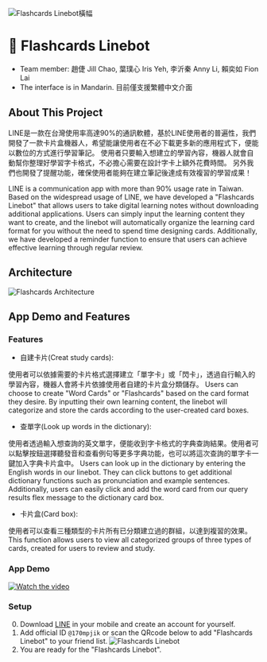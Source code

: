 ![Flashcards Linebot橫幅](https://img.onl/dF0hUa)
# :robot: Flashcards Linebot
* Team member: 趙倢 Jill Chao, 葉璞心 Iris Yeh, 李沂秦 Anny Li, 賴奕如 Fion Lai
* The interface is in Mandarin. 目前僅支援繁體中文介面
## About This Project
LINE是一款在台灣使用率高達90%的通訊軟體，基於LINE使用者的普遍性，我們開發了一款卡片盒機器人，希望能讓使用者在不必下載更多新的應用程式下，便能以數位的方式進行學習筆記。
使用者只要輸入想建立的學習內容，機器人就會自動幫你整理好學習字卡格式，不必擔心需要在設計字卡上額外花費時間。
另外我們也開發了提醒功能，確保使用者能夠在建立筆記後達成有效複習的學習成果！

LINE is a communication app with more than 90% usage rate in Taiwan. Based on the widespread usage of LINE, we have developed a "Flashcards Linebot" that allows users to take digital learning notes without downloading additional applications.
Users can simply input the learning content they want to create, and the linebot will automatically organize the learning card format for you without the need to spend time designing cards. Additionally, we have developed a reminder function to ensure that users can achieve effective learning through regular review.
## Architecture
![Flashcards Architecture](https://img.onl/iXCbqt)
## App Demo and Features
### Features
* 自建卡片(Creat study cards):

使用者可以依據需要的卡片格式選擇建立「單字卡」或「閃卡」，透過自行輸入的學習內容，機器人會將卡片依據使用者自建的卡片盒分類儲存。
Users can choose to create "Word Cards" or "Flashcards" based on the card format they desire. By inputting their own learning content, the linebot will categorize and store the cards according to the user-created card boxes.
* 查單字(Look up words in the dictionary):

使用者透過輸入想查詢的英文單字，便能收到字卡格式的字典查詢結果。使用者可以點擊按鈕選擇聽發音和查看例句等更多字典功能，也可以將這次查詢的單字卡一鍵加入字典卡片盒中。
Users can look up in the dictionary by entering the English words in our linebot. They can click buttons to get additional dictionary functions such as pronunciation and example sentences. Additionally, users can easily click and add the word card from our query results flex message to the dictionary card box.
* 卡片盒(Card box):

使用者可以查看三種類型的卡片所有已分類建立過的群組，以達到複習的效果。
This function allows users to view all categorized groups of three types of cards, created for users to review and study.
### App Demo
[![Watch the video](https://img.youtube.com/vi/w29KAu-qR1I/0.jpg)](https://youtu.be/w29KAu-qR1I)
### Setup
0. Download [LINE](https://line.me/en/download) in your mobile and create an account for yourself.
1. Add official ID `@170mpjik` or scan the QRcode below to add "Flashcards Linebot" to your friend list.
![Flashcards Linebot](https://img.onl/7pgAnZ)
2. You are ready for the "Flashcards Linebot".



